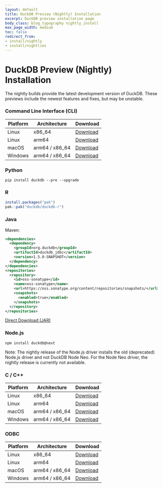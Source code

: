 ```yaml
---
layout: default
title: DuckDB Preview (Nightly) Installation
excerpt: DuckDB preview installation page
body_class: blog_typography nightly_install
max_page_width: medium
toc: false
redirect_from:
- install/nightly
- install/nightlies
---
```


<div class="wrap pagetitle pagetitle--small">
  <h1>DuckDB Preview (Nightly) Installation</h1>
</div>

The nightly builds provide the latest development version of DuckDB. These previews include the newest features and fixes, but may be unstable.

### Command Line Interface (CLI)

| Platform | Architecture   | Download                                                                        |
| -------- | -------------- | ------------------------------------------------------------------------------- |
| Linux    | x86_64         | [Download](https://artifacts.duckdb.org/latest/duckdb-binaries-linux-amd64.zip) |
| Linux    | arm64          | [Download](https://artifacts.duckdb.org/latest/duckdb-binaries-linux-arm64.zip) |
| macOS    | arm64 / x86_64 | [Download](https://artifacts.duckdb.org/latest/duckdb-binaries-osx.zip)         |
| Windows  | arm64 / x86_64 | [Download](https://artifacts.duckdb.org/latest/duckdb-binaries-windows.zip)     |

### Python

```batch
pip install duckdb --pre --upgrade
```

### R

```R
install.packages("pak")
pak::pak("duckdb/duckdb-r")
```

### Java

Maven:

```xml
<dependencies>
  <dependency>
    <groupId>org.duckdb</groupId>
    <artifactId>duckdb_jdbc</artifactId>
    <version>1.5.0-SNAPSHOT</version>
  </dependency>
</dependencies>
<repositories>
  <repository>
    <id>oss-sonatype</id>
    <name>oss-sonatype</name>
    <url>https://oss.sonatype.org/content/repositories/snapshots/</url>
    <snapshots>
      <enabled>true</enabled>
    </snapshots>
  </repository>
</repositories>
```

[Direct Download (JAR)](https://artifacts.duckdb.org/duckdb-java/latest/java-jars.zip)

### Node.js

```batch
npm install duckdb@next
```

Note: The nightly release of the Node.js driver installs the old (deprecated) Node.js driver and not DuckDB Node Neo. For the Node Neo driver, the nightly release is currently not available.

### C / C++

| Platform | Architecture   | Download                                                                        |
| -------- | -------------- | ------------------------------------------------------------------------------- |
| Linux    | x86_64         | [Download](https://artifacts.duckdb.org/latest/duckdb-binaries-linux-amd64.zip) |
| Linux    | arm64          | [Download](https://artifacts.duckdb.org/latest/duckdb-binaries-linux-arm64.zip) |
| macOS    | arm64 / x86_64 | [Download](https://artifacts.duckdb.org/latest/duckdb-binaries-osx.zip)         |
| Windows  | arm64 / x86_64 | [Download](https://artifacts.duckdb.org/latest/duckdb-binaries-windows.zip)     |

### ODBC

| Platform | Architecture   | Download                                                                          |
| -------- | -------------- | --------------------------------------------------------------------------------- |
| Linux    | x86_64         | [Download](https://artifacts.duckdb.org/duckdb-odbc/main/odbc-linux-amd64.zip)    |
| Linux    | arm64          | [Download](https://artifacts.duckdb.org/duckdb-odbc/main/odbc-linux-arm64.zip)    |
| macOS    | arm64 / x86_64 | [Download](https://artifacts.duckdb.org/duckdb-odbc/main/odbc-osx-universal.zip)  |
| Windows  | arm64 / x86_64 | [Download](https://artifacts.duckdb.org/duckdb-odbc/main/odbc-windows-amd64.zip') |

